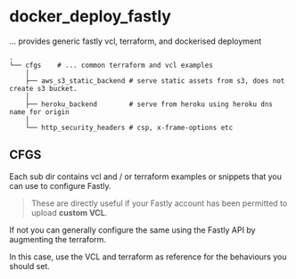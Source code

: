 # docker_deploy_fastly
... provides generic fastly vcl, terraform, and dockerised deployment

```
.
└── cfgs    # ... common terraform and vcl examples
    │
    ├── aws_s3_static_backend # serve static assets from s3, does not create s3 bucket.
    │
    ├── heroku_backend        # serve from heroku using heroku dns name for origin
    │
    └── http_security_headers # csp, x-frame-options etc

```

## CFGS

Each sub dir contains vcl and / or terraform examples or snippets
that you can use to configure Fastly.

>
> These are directly useful if your Fastly account
> has been permitted to upload **custom VCL**.
>

If not you can generally configure the same using the Fastly API by augmenting the terraform.

In this case, use the VCL and terraform as reference for the behaviours you should set.
